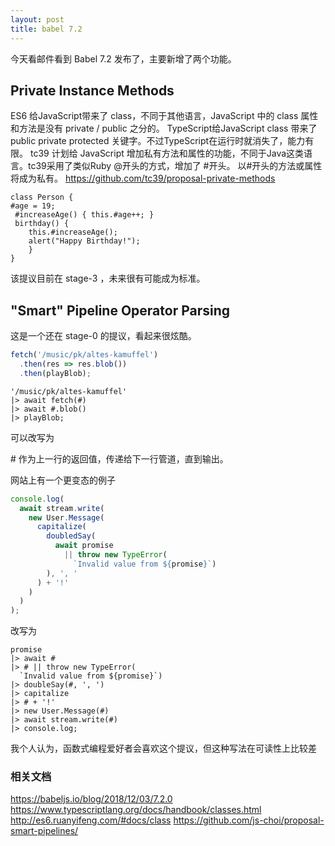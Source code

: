 ```yaml
---
layout: post
title: babel 7.2 
---
```

今天看邮件看到 Babel 7.2 发布了，主要新增了两个功能。
<!-- more -->

## Private Instance Methods 

ES6 给JavaScript带来了 class，不同于其他语言，JavaScript 中的 class 属性和方法是没有 private / public 之分的。
TypeScript给JavaScript class 带来了 public private protected 关键字。不过TypeScript在运行时就消失了，能力有限。
tc39 计划给 JavaScript 增加私有方法和属性的功能，不同于Java这类语言。tc39采用了类似Ruby @开头的方式，增加了 #开头。
以#开头的方法或属性将成为私有。 https://github.com/tc39/proposal-private-methods

```ecmascript 6
class Person { 
#age = 19;
 #increaseAge() { this.#age++; }
 birthday() { 
	this.#increaseAge(); 
	alert("Happy Birthday!"); 
    } 
}

```

该提议目前在 stage-3 ，未来很有可能成为标准。

## "Smart" Pipeline Operator Parsing

这是一个还在  stage-0 的提议，看起来很炫酷。
```typescript
fetch('/music/pk/altes-kamuffel')
  .then(res => res.blob())
  .then(playBlob);

```
```ecmascript 6
'/music/pk/altes-kamuffel'
|> await fetch(#)
|> await #.blob()
|> playBlob;

```
可以改写为 


\# 作为上一行的返回值，传递给下一行管道，直到输出。

网站上有一个更变态的例子
```typescript
console.log(
  await stream.write(
    new User.Message(
      capitalize(
        doubledSay(
          await promise
            || throw new TypeError(
              `Invalid value from ${promise}`)
        ), ', '
      ) + '!'
    )
  )
);
```


改写为
```ecmascript 6
promise
|> await #
|> # || throw new TypeError(
  `Invalid value from ${promise}`)
|> doubleSay(#, ', ')
|> capitalize
|> # + '!'
|> new User.Message(#)
|> await stream.write(#)
|> console.log;

```

我个人认为，函数式编程爱好者会喜欢这个提议，但这种写法在可读性上比较差

### 相关文档

https://babeljs.io/blog/2018/12/03/7.2.0
https://www.typescriptlang.org/docs/handbook/classes.html
http://es6.ruanyifeng.com/#docs/class
https://github.com/js-choi/proposal-smart-pipelines/
